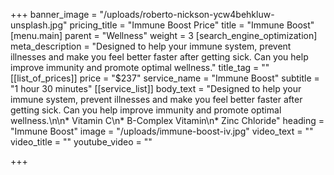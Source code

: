+++
banner_image = "/uploads/roberto-nickson-ycw4behkluw-unsplash.jpg"
pricing_title = "Immune Boost Price"
title = "Immune Boost"
[menu.main]
parent = "Wellness"
weight = 3
[search_engine_optimization]
meta_description = "Designed to help your immune system, prevent illnesses and make you feel better faster after getting sick. Can you help improve immunity and promote optimal wellness."
title_tag = ""
[[list_of_prices]]
price = "$237"
service_name = "Immune Boost"
subtitle = "1 hour 30 minutes"
[[service_list]]
body_text = "Designed to help your immune system, prevent illnesses and make you feel better faster after getting sick. Can you help improve immunity and promote optimal wellness.\n\n* Vitamin C\n* B-Complex Vitamin\n* Zinc Chloride"
heading = "Immune Boost"
image = "/uploads/immune-boost-iv.jpg"
video_text = ""
video_title = ""
youtube_video = ""

+++
